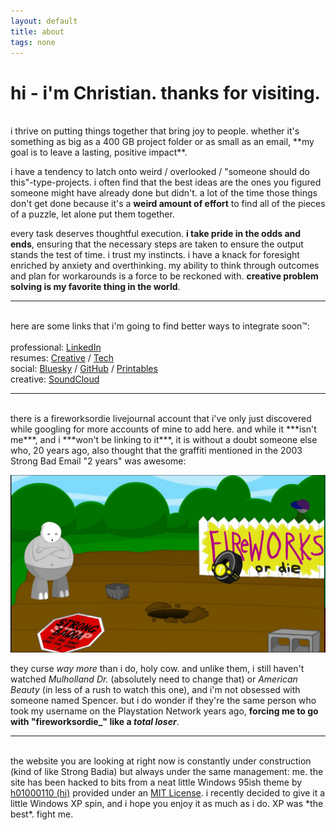 ```yaml
---
layout: default
title: about
tags: none
---
```


# hi - i'm Christian. thanks for visiting. 
<br>
i thrive on putting things together that bring joy to people. whether it's something as big as a 400 GB project folder or as small as an email, **my goal is to leave a lasting, positive impact**.

i have a tendency to latch onto weird / overlooked / "someone should do this"-type-projects. i often find that the best ideas are the ones you figured someone might have already done but didn't. a lot of the time those things don't get done because it's a **weird amount of effort** to find all of the pieces of a puzzle, let alone put them together.

every task deserves thoughtful execution. **i take pride in the odds and ends**, ensuring that the necessary steps are taken to ensure the output stands the test of time. i trust my instincts. i have a knack for foresight enriched by anxiety and overthinking. my ability to think through outcomes and plan for workarounds is a force to be reckoned with. **creative problem solving is my favorite thing in the world**.
<br>

***
<br>
here are some links that i'm going to find better ways to integrate soon™:
<br>
<br>
professional:
<a href="https://www.linkedin.com/in/cmd0328/" target="_blank">LinkedIn</a>
<br>
resumes:
<a href="/assets/pdf/2025-02-cmd-resume-media-creative-np.pdf" target="_blank">Creative</a> /
<a href="/assets/pdf/2025-02-cmd-resume-infosec-tech-np.pdf" target="_blank">Tech</a>
<br>
social:
<a href="https://bsky.app/profile/fireworksordie.com" target="_blank">Bluesky</a> /
<a href="https://github.com/fireworksordie" target="_blank">GitHub</a> /
<a href="https://www.printables.com/@fireworksordie" target="_blank">Printables</a> 
<br>
creative:
<a href="https://soundcloud.com/fireworksordie" target="_blank">SoundCloud</a>
<br>

***
<br>
there is a fireworksordie livejournal account that i've only just discovered while googling for more accounts of mine to add here. and while it ***isn't me***, and i ***won't be linking to it***, it is without a doubt someone else who, 20 years ago, also thought that the graffiti mentioned in the 2003 Strong Bad Email "2 years" was awesome:

<a href="https://youtu.be/d7eePF65T8o?t=76" target="_blank"> <img src="/assets/images/2years.jpg" alt="cover" class="yc-img"> </a>

they curse *way more* than i do, holy cow. and unlike them, i still haven't watched *Mulholland Dr.* (absolutely need to change that) or *American Beauty* (in less of a rush to watch this one), and i'm not obsessed with someone named Spencer. but i do wonder if they're the same person who took my username on the Playstation Network years ago, **forcing me to go with "fireworksordie_" like a *total loser***.

***
<br>
the website you are looking at right now is constantly under construction (kind of like Strong Badia) but always under the same management: me. the site has been hacked to bits from a neat little Windows 95ish theme by <a href="http://github.com/h01000110" target="_blank">h01000110 (hi)</a> provided under an <a href="https://github.com/h01000110/h01000110.github.io/blob/master/LICENSE" target="_blank">MIT License</a>. i recently decided to give it a little Windows XP spin, and i hope you enjoy it as much as i do. XP was *the best*. fight me.